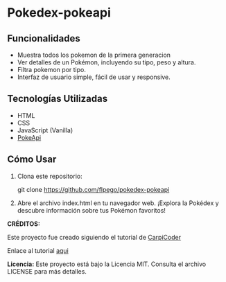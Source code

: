# Pokedex-pokeapi

## Funcionalidades

- Muestra todos los pokemon de la primera generacion
- Ver detalles de un Pokémon, incluyendo su tipo, peso y altura.
- Filtra pokemon por tipo.
- Interfaz de usuario simple, fácil de usar y responsive.

## Tecnologías Utilizadas

- HTML
- CSS
- JavaScript (Vanilla)
- [PokeApi](https://pokeapi.co/)

## Cómo Usar

1. Clona este repositorio:

   git clone https://github.com/flpego/pokedex-pokeapi

3. Abre el archivo index.html en tu navegador web.
¡Explora la Pokédex y descubre información sobre tus Pokémon favoritos!

**CRÉDITOS:**

Este proyecto fue creado siguiendo el tutorial de [CarpiCoder](https://www.youtube.com/c/CarpiCoder "CarpiCoder") <br/>

Enlace al tutorial [aqui](http://https://www.youtube.com/watch?v=EmxvMPcIy5c "Enlace al tutorial")

**Licencia:**
Este proyecto está bajo la Licencia MIT. Consulta el archivo LICENSE para más detalles.


